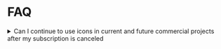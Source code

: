 # FAQ

<details>
<summary>
Can I continue to use icons in current and future commercial projects after my subscription is canceled
</summary>
<p>
The answer is very simple!
</p>
</details
